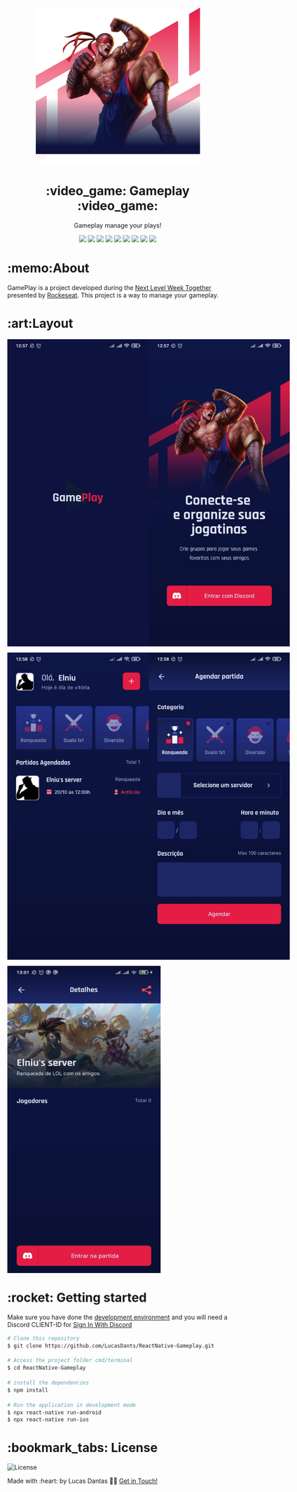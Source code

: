 <p align="center">
<img src="https://github.com/LucasDants/ReactNative-Gameplay/blob/main/src/assets/illustration.png" />
</p>

<h1 align="center">:video_game: Gameplay :video_game:</h1>
<p align="center">Gameplay manage your plays!</p>

<p align="center">
 <img  src="https://img.shields.io/github/package-json/dependency-version/LucasDants/ReactNative-Gameplay/react">
 <img  src="https://img.shields.io/github/package-json/dependency-version/LucasDants/ReactNative-Gameplay/react-native" >
 <img  src="https://img.shields.io/github/package-json/dependency-version/LucasDants/ReactNative-Gameplay/@react-navigation/native">
 <img  src="https://img.shields.io/github/package-json/dependency-version/LucasDants/ReactNative-Gameplay/react-native-app-auth">
<img  src="https://img.shields.io/github/package-json/dependency-version/LucasDants/ReactNative-Gameplay/react-native-dotenv">
<img  src="https://img.shields.io/github/package-json/dependency-version/LucasDants/ReactNative-Gameplay/react-native-splash-screen">
<img  src="https://img.shields.io/github/package-json/dependency-version/LucasDants/ReactNative-Gameplay/react-native-svg">
<img  src="https://img.shields.io/github/package-json/dependency-version/LucasDants/ReactNative-Gameplay/axios">
 <img  src="https://img.shields.io/github/package-json/dependency-version/LucasDants/ReactNative-Gameplay/dev/typescript">
</p>

<h1>:memo:About</h1>
<p>GamePlay is a project developed during the <a href="https://nextlevelweek.com/">Next Level Week Together</a> presented by <a href="https://www.linkedin.com/school/rocketseat/">Rockeseat</a>. This project is a way to manage your gameplay.</p>


<h1>:art:Layout</h1>
<p style="display: flex; flex-direction: row; align: center">
   <img  src="https://github.com/LucasDants/ReactNative-Gameplay/blob/main/screenshots/splash.jpeg" width="350px" height="700px" >
  <img  src="https://github.com/LucasDants/ReactNative-Gameplay/blob/main/screenshots/signin.jpeg" width="350px" height="700px" >
</p>
<p style="display: flex; flex-direction: row; align: center">
   <img  src="https://github.com/LucasDants/ReactNative-Gameplay/blob/main/screenshots/home.jpeg" width="350px" height="700px">
  <img  src="https://github.com/LucasDants/ReactNative-Gameplay/blob/main/screenshots/register.jpeg" width="350px" height="700px">
</p>
<p style="display: flex; flex-direction: row; align: center">
<img  src="https://github.com/LucasDants/ReactNative-Gameplay/blob/main/screenshots/details.jpeg" width="350px" height="700px" >
</p>

<h1>:rocket: Getting started</h1>
<p>Make sure you have done the <a href="https://reactnative.dev/docs/environment-setup">development environment</a> and you will need a Discord CLIENT-ID for <a href="https://discord.com/developers">Sign In With Discord</a> </p>

```bash
# Clone this repository
$ git clone https://github.com/LucasDants/ReactNative-Gameplay.git

# Access the project folder cmd/terminal
$ cd ReactNative-Gameplay

# install the dependencies
$ npm install

# Run the application in development mode
$ npx react-native run-android
$ npx react-native run-ios


```

<h1>:bookmark_tabs: License</h1>
 <img  src="https://img.shields.io/github/license/LucasDants/ReactNative-Gameplay" alt="License">
 
 <p>Made with :heart: by Lucas Dantas 👋🏽 <a href="https://www.linkedin.com/in/LucasDants/">Get in Touch!</a></p>
